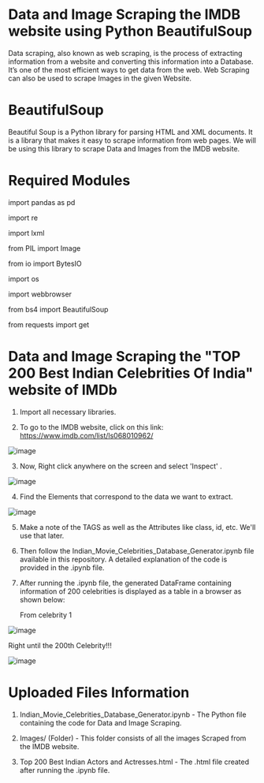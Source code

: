 # Data and Image Scraping the IMDB website using Python BeautifulSoup 

Data scraping, also known as web scraping, is the process of extracting information from a website and converting this information into
a Database. It’s one of the most efficient ways to get data from the web. 
Web Scraping can also be used to scrape Images in the given Website.

# BeautifulSoup

Beautiful Soup is a Python library for parsing HTML and XML documents. It is a library that makes it easy to scrape information from web pages. We will be using this library to scrape Data and Images from the IMDB website.

# Required Modules

import pandas as pd

import re

import lxml

from PIL import Image

from io import BytesIO

import os

import webbrowser

from bs4 import BeautifulSoup

from requests import get

# Data and Image Scraping the "TOP 200 Best Indian Celebrities Of India" website of IMDb

1. Import all necessary libraries.

2. To go to the IMDB website, click on this link: https://www.imdb.com/list/ls068010962/

![image](https://user-images.githubusercontent.com/54140890/80507558-94a18580-8994-11ea-9297-4a2d75d98d9f.png)

3. Now, Right click anywhere on the screen and select 'Inspect' .

![image](https://user-images.githubusercontent.com/54140890/80507603-a125de00-8994-11ea-80a9-532e9cf3f32d.png)

4. Find the Elements that correspond to the data we want to extract.

![image](https://user-images.githubusercontent.com/54140890/80508070-345f1380-8995-11ea-90d0-3f1294f8e785.png)

5. Make a note of the TAGS as well as the Attributes like class, id, etc. We'll use that later.

6. Then follow the Indian_Movie_Celebrities_Database_Generator.ipynb file available in this repository. A detailed explanation of the      code is provided in the .ipynb file.

7. After running the .ipynb file, the generated DataFrame containing information of 200 celebrities is displayed as a table 
   in a browser as shown below:
   
   From celebrity 1

![image](https://user-images.githubusercontent.com/54140890/80508141-4b056a80-8995-11ea-8910-233ecfab799f.png)

   Right until the 200th Celebrity!!!
   
![image](https://user-images.githubusercontent.com/54140890/80508196-5ce70d80-8995-11ea-9d86-e2b3a744f9fa.png)



# Uploaded Files Information

1. Indian_Movie_Celebrities_Database_Generator.ipynb - The Python file containing the code for Data and Image Scraping.

2. Images/ (Folder) - This folder consists of all the images Scraped from the IMDB website.

3. Top 200 Best Indian Actors and Actresses.html - The .html file created after running the .ipynb file.

